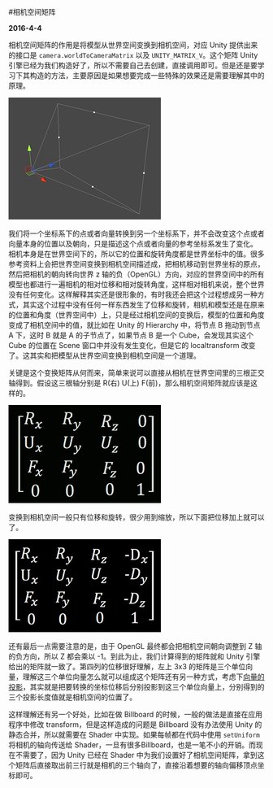#相机空间矩阵

**2016-4-4**

相机空间矩阵的作用是将模型从世界空间变换到相机空间，对应 Unity 提供出来的接口是 `camera.worldToCameraMatrix` 以及 `UNITY_MATRIX_V`。这个矩阵 Unity 引擎已经为我们构造好了，所以不需要自己去创建，直接调用即可。但是还是要学习下其构造的方法，主要原因是如果想要完成一些特殊的效果还是需要理解其中的原理。

![img](CameraSpace/1.png)

我们将一个坐标系下的点或者向量转换到另一个坐标系下，并不会改变这个点或者向量本身的位置以及朝向，只是描述这个点或者向量的参考坐标系发生了变化。 相机本身是在世界空间下的，所以它的位置和旋转角度都是世界坐标中的值。很多参考资料上会把世界空间变换到相机空间描述成，把相机移动到世界坐标的原点，然后把相机的朝向转向世界 z 轴的负（OpenGL）方向，对应的世界空间中的所有模型也都进行一遍相机的相对位移和相对旋转角度，这样相对相机来说，整个世界没有任何变化。这样解释其实还是很形象的，有时我还会把这个过程想成另一种方式，其实这个过程中没有任何一样东西发生了位移和旋转，相机和模型还是在原来的位置和角度（世界空间中）上，只是经过相机空间的变换后，模型的位置和角度变成了相机空间中的值，就比如在 Unity 的 Hierarchy 中，将节点 B 拖动到节点 A 下，这时 B 就是 A 的子节点了，如果节点 B 是一个 Cube，会发现其实这个 Cube 的位置在 Scene 窗口中并没有发生变化，但是它的 localtransform 改变了。这其实和把模型从世界空间变换到相机空间是一个道理。

关键是这个变换矩阵从何而来，简单来说可以直接从相机在世界空间里的三根正交轴得到。假设这三根轴分别是 R(右) U(上) F(前)，那么相机空间矩阵就应该是这样的。

![img](CameraSpace/2.jpg)

变换到相机空间一般只有位移和旋转，很少用到缩放，所以下面把位移加上就可以了。

![img](CameraSpace/3.jpg)

还有最后一点需要注意的是，由于 OpenGL 最终都会把相机空间朝向调整到 Z 轴的负方向，所以 Z 都会乘以 -1。到此为止，我们计算得到的矩阵就和 Unity 引擎给出的矩阵就一致了。第四列的位移很好理解，左上 3x3 的矩阵是三个单位向量，理解这三个单位向量怎么就可以组成这个矩阵还有另一种方式，考虑下[向量的投影](VectorProjection.html)，其实就是把要转换的坐标位移后分别投影到这三个单位向量上，分别得到的三个投影长度值就是相机空间的位置了。

这样理解还有另一个好处，比如在做 Billboard 的时候，一般的做法是直接在应用程序中修改 transform，但是这样造成的问题是 Billboard 没有办法使用 Unity 的静态合并，所以就需要在 Shader 中实现。如果每帧都在代码中使用 `setUniform` 将相机的轴向传送给 Shader，一旦有很多Billboard，也是一笔不小的开销。而现在不需要了，因为 Unity 已经在 Shader 中为我们设置好了相机空间矩阵，拿到这个矩阵后直接取出前三行就是相机的三个轴向了，直接沿着想要的轴向偏移顶点坐标即可。


